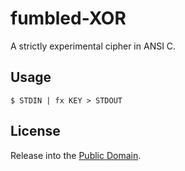 fumbled-XOR
===========
A strictly experimental cipher in ANSI C.

Usage
-----
```
$ STDIN | fx KEY > STDOUT
```

License
-------
Release into the [Public Domain](LICENSE).